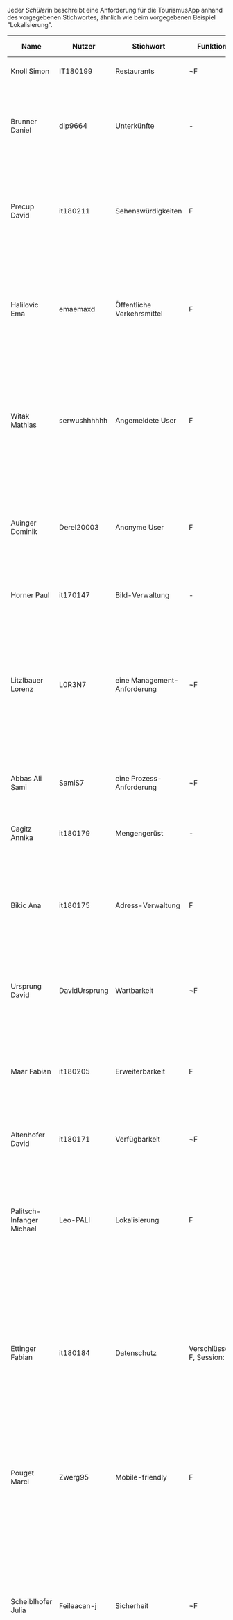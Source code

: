 Jede*r Schüler*in beschreibt eine Anforderung für die TourismusApp anhand des vorgegebenen Stichwortes, ähnlich wie beim vorgegebenen Beispiel "Lokalisierung".

|Name|Nutzer|Stichwort|Funktional?|Ausformulierte Anforderung|Agile Anforderung|
|-|-|-|-|-|-|
|Knoll Simon|IT180199|Restaurants|¬F|lle Sehenswürdigkeiten	werden in eine Region gefiltert|-|
|Brunner Daniel|dlp9664|Unterkünfte|-| Man sollte alle Unterkünfte in der Nähe sehen und auch den Preis. Als Nutzer dieser App will ich darüber informiert werden, welche Unterkünfte WANN und WO verfügbar sind und OB diese aktuell verfügbar sind.|Als User erwarte ich, jederzeit alle Hotels und Pensionen in der Nähe sehen zu können, um eine Unterkunft zu finden.|
|Precup David|it180211|Sehenswürdigkeiten|F|Man muss für jede Sehenswürdigkeit eine Region einteilen um Sie dann per Suchfunktion oder per Navigierung zu erreichen. Dazu werden Datenbanken für die Speicherung von den Sehenswürdigkeiten benötigt.|Als User der App / Webseite erwarte ich mir Sehenswürdigkeiten bei Relevanz und Regionen zu filtern.|
|Halilovic Ema|emaemaxd|Öffentliche Verkehrsmittel|F|Man soll nach bestimmten Stationen suchen können, dann werden nur Verbindungen zu genau der Station angezeigt. Als Nutzer dieser App will ich darüber informiert werden welche öffentlichen Verkehrsmittel WANN und WO verfügbar sind und OB diese aktuell verfügbar sind.|||
|Witak Mathias|serwushhhhhh|Angemeldete User|F|1. Jeder angemeldete User wird automatisch wieder eingeloggt(Bei neuanmeldung auf neuem Gerät mit selbem Profil). 2. Dazu bekommt jeder registrierte User Vorteile gegenüber nicht registrierten (Eigenes Profil mit gespeicherten Daten).|Als registrierter User wünsche ich mir regelmäßige Updates. Dazu ein eigenes Profil mit bisherigen Routen. Mit diesem Profil sollen mir auch Vorschläge für meinen momentanen Standort angezeigt werden.|
|Auinger Dominik|Derel20003|Anonyme User|F|Es wird auch ohne Anmeldung funktionieren, auf die Seite zuzugreifen, Angemeldete-User-Funktionen sind dabei nicht verfügbar.|Als User will ich auch die Möglichkeit haben die App ohne Anmeldung zu benützen, um auch so eine beschränkte Anzahl an Funktionen dieser App nutzen zu können.|
|Horner Paul|it170147|Bild-Verwaltung|-|Alle bilder sollten schnell geladen werden konnen und trotzdem noch gute Qualität haben.||
|Litzlbauer Lorenz|L0R3N7|eine Management-Anforderung|¬F|Wir werden unsere Veränderungen dokumentieren (in einer Datei, die sich in unseren Projekt befindet, oder durch die Commit-Nachrichten bei Github, o. durch das Browser-Programm Trello),  damit wir den Fortschritt übersichtlich sehen können.|Als Mitarbeiter unseres Projektes erwarte ich mir eine Möglichkeit meine Leistungen im Projekt dokumentieren zu können und zu sehen was meine Kollegen am Projekt gearbeitet haben, um ein besseres Verständnis zu haben, wie weit das Projekt schon in der Entwicklung ist. |
|Abbas Ali Sami|SamiS7|eine Prozess-Anforderung|¬F| Der Server wird mit NodeJS programmiert, es ist einfach zu programmieren, hat umfangreiche Libraries und ist sehr schnell.|Als User erwarte ich, dass die Daten, Bilder etc. schnell geladen werden, diese wird mit NodeJS ermöglicht.|
|Cagitz Annika|it180179|Mengengerüst|-|Das Projekt muss mindestens 1000 Bilder mit 3MB enthalten und speichern können.|Als Entwickler erwarte ich eine bestimmte Qualität aller Bilder und Videos.|
|Bikic Ana|it180175|Adress-Verwaltung|F|Unsere gesammelten Adressdatensätze müssen einheitlich gespeichert und sortiert werden.|Als Mitentwickler an der Tourismusapp erwarte ich eine genaue Adress-Verwaltung, um einen guten und strukturierten Überblick über unsere Adressdatensätze zu haben.|
|Ursprung David|DavidUrsprung|Wartbarkeit|¬F|Die App muss einfach zu warten sein, durch die Hilfe von GitHub als versionsbasierten Speicherdienst.|Als Besitzer der App erwarte ich, dass die App immer wartbar ist, um Fehler schnell zu beheben und die App schnell erweiterbar ist.|
|Maar Fabian|it180205|Erweiterbarkeit|F|Das Projekt muss einfach zu erweitern sein. Agile Projektentwicklung bietet sich an. Wir müssen von Anfang an unser Projekt mit dem Hintergedanken, es ständing zu erweitern, planen. | Als Besitzer der App erwarte ich, dass die App jederzeit im laufenden Betrieb erweitert werden kann, um Veränderungen sofort und ohne Versionskonflikte zu übernehmen |
|Altenhofer David|it180171|Verfügbarkeit|¬F|Die App muss 24/7/52 zu 99.9% verfügbar sein. Alles darüber ist GUT(99.99%) und SEHR GUT(99.999%).|Als Nutzer dieser App, erwarte ich eine durchgehende Verfügbarkeit der App 24/7/52.|
|Palitsch-Infanger Michael|Leo-PALI|Lokalisierung|F|Auf der Startseite wird ermöglicht, zwischen den Sprachen Deutsch (=Default) und Englisch hin-und-her zu wechseln (Website Localization/Lokalisierung). Die Spracheinstellung ist dann auch für Unterseiten gültig.|Als nicht-deutschspracher User der TourismusApp wünsche ich mir eine Möglichkeit, von Deutsch auf Englisch umschalten zu können, um dann die gesamte App in englischer Sprache zu nutzen.|
|Ettinger Fabian|it180184|Datenschutz|Verschlüsselung: F, Session: ¬F|Bei der Anmeldung sollen die Nutzerdaten über eine verschlüsselte Verbindung an den Server geschickt werden. Es soll dann eine Session gespeichert werden über die der Nutzer eingeloggt bleibt. So kann garantiert werden, dass die Login-Daten der Benutzer nicht gestohlen werden können.|Als Nutzer dem Datensicherheit wichtig ist wünsche ich mir eine verschlüsselte Verbindung zum Server, über die meine Nutzerdaten gesendet werden. Diese werden dann mittels einer Session eine Zeit lang gespeichert werden über die ich eine gewisse Zeit lang angemeldet bleibe.|
|Pouget Marcl|Zwerg95|Mobile-friendly|F|Die Seite wird auf allen Geräten (Tablets, Handys, Laptops und Pc) responsive sein. Die Elemente und der Text der Website passt sich dynamisch an die Endgeräte an|Als User ist es mir wichtig, das ein Programm auf jedem meiner Gräte gut aussieht. Ich möchte zuhause und auf meinem Handy einen Überblick der Sehenswürdigkeiten haben|
|Scheiblhofer Julia|Feileacan-j|Sicherheit|¬F|Server mit REGEX absichern, Passwörter verschlüsseln in der Datenbank|Als User sowie Appinhaber ist es uns wichtig keine Sicherheitslücken offenzulassen. Es sollen die Passwörter der Benutzer verschlüsselt in der Datenbank gesichert sowie sonstige Eingaben durch REGEX vor ungültigen oder schädlichen Eingaben (z.B. Codeteile) geschützt werden.|
|Stencel Michal|obyczaj|Zuverlässigkeit|¬F|Informationen in der App sollen aktuell gehalten werden. Bei Änderungen z.B. der Öffnungszeiten sollen diese auch in der App aktualisiert werden.|Als Tourist möchte ich in der App nur korrekte und aktuelle Informationen präsentiert bekommen, um mich auf der App verlassen zu können.|
|Palitsch-Infanger Michael|Leo-PALI|Performance|¬F (¬ = alt-0172 = NOT)|In der gesamten App darf keine Antwortzeit länger als 2 Sekunden betragen.|Als Nutzer dieser App erwarte ich mir stets Antwortzeiten von weniger als 2 Sekunden, damit ich die App gerne verwende und nicht wechsle. |
